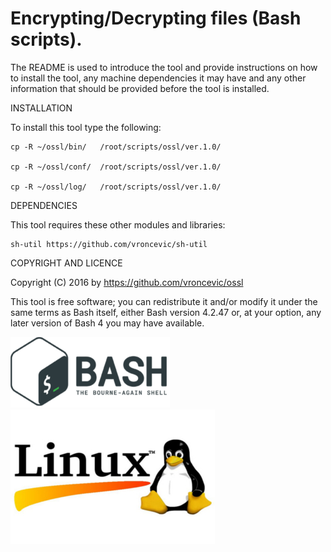 Encrypting/Decrypting files (Bash scripts).
================================================================================

The README is used to introduce the tool and provide instructions on
how to install the tool, any machine dependencies it may have and any
other information that should be provided before the tool is installed.

INSTALLATION

To install this tool type the following:

	cp -R ~/ossl/bin/   /root/scripts/ossl/ver.1.0/

	cp -R ~/ossl/conf/  /root/scripts/ossl/ver.1.0/

	cp -R ~/ossl/log/   /root/scripts/ossl/ver.1.0/


DEPENDENCIES

This tool requires these other modules and libraries:

	sh-util https://github.com/vroncevic/sh-util

COPYRIGHT AND LICENCE

Copyright (C) 2016 by https://github.com/vroncevic/ossl

This tool is free software; you can redistribute it and/or modify
it under the same terms as Bash itself, either Bash version 4.2.47 or,
at your option, any later version of Bash 4 you may have available.

![alt tag](https://raw.githubusercontent.com/vroncevic/ossl/master/bash_logo.png)
![alt tag](https://raw.githubusercontent.com/vroncevic/ossl/master/linux_logo.jpg)

